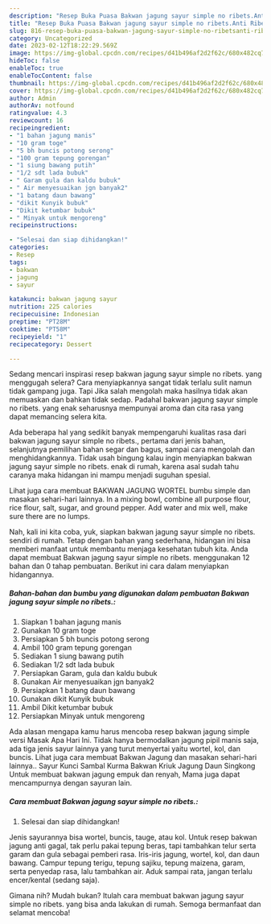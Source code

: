 ```yaml
---
description: "Resep Buka Puasa Bakwan jagung sayur simple no ribets.Anti Ribet"
title: "Resep Buka Puasa Bakwan jagung sayur simple no ribets.Anti Ribet"
slug: 816-resep-buka-puasa-bakwan-jagung-sayur-simple-no-ribetsanti-ribet
category: Uncategorized
date: 2023-02-12T18:22:29.569Z
image: https://img-global.cpcdn.com/recipes/d41b496af2d2f62c/680x482cq70/bakwan-jagung-sayur-simple-no-ribets-foto-resep-utama.jpg
hideToc: false
enableToc: true
enableTocContent: false
thumbnail: https://img-global.cpcdn.com/recipes/d41b496af2d2f62c/680x482cq70/bakwan-jagung-sayur-simple-no-ribets-foto-resep-utama.jpg
cover: https://img-global.cpcdn.com/recipes/d41b496af2d2f62c/680x482cq70/bakwan-jagung-sayur-simple-no-ribets-foto-resep-utama.jpg
author: Admin
authorAv: notfound
ratingvalue: 4.3
reviewcount: 16
recipeingredient:
- "1 bahan jagung manis"
- "10 gram toge"
- "5 bh buncis potong serong"
- "100 gram tepung gorengan"
- "1 siung bawang putih"
- "1/2 sdt lada bubuk"
- " Garam gula dan kaldu bubuk"
- " Air menyesuaikan jgn banyak2"
- "1 batang daun bawang"
- "dikit Kunyik bubuk"
- "Dikit ketumbar bubuk"
- " Minyak untuk mengoreng"
recipeinstructions:

- "Selesai dan siap dihidangkan!"
categories:
- Resep
tags:
- bakwan
- jagung
- sayur

katakunci: bakwan jagung sayur 
nutrition: 225 calories
recipecuisine: Indonesian
preptime: "PT28M"
cooktime: "PT58M"
recipeyield: "1"
recipecategory: Dessert

---
```



Sedang mencari inspirasi resep bakwan jagung sayur simple no ribets. yang menggugah selera? Cara menyiapkannya sangat tidak terlalu sulit namun tidak gampang juga. Tapi Jika salah mengolah maka hasilnya tidak akan memuaskan dan bahkan tidak sedap. Padahal bakwan jagung sayur simple no ribets. yang enak seharusnya mempunyai aroma dan cita rasa yang dapat memancing selera kita.


Ada beberapa hal yang sedikit banyak mempengaruhi kualitas rasa dari bakwan jagung sayur simple no ribets., pertama dari jenis bahan, selanjutnya pemilihan bahan segar dan bagus, sampai cara mengolah dan menghidangkannya. Tidak usah bingung kalau ingin menyiapkan bakwan jagung sayur simple no ribets. enak di rumah, karena asal sudah tahu caranya maka hidangan ini mampu menjadi suguhan spesial.

Lihat juga cara membuat BAKWAN JAGUNG WORTEL bumbu simple dan masakan sehari-hari lainnya. In a mixing bowl, combine all purpose flour, rice flour, salt, sugar, and ground pepper. Add water and mix well, make sure there are no lumps.


Nah, kali ini kita coba, yuk, siapkan bakwan jagung sayur simple no ribets. sendiri di rumah. Tetap dengan bahan yang sederhana, hidangan ini bisa memberi manfaat untuk membantu menjaga kesehatan tubuh kita. Anda dapat membuat Bakwan jagung sayur simple no ribets. menggunakan 12 bahan dan 0 tahap pembuatan. Berikut ini cara dalam menyiapkan hidangannya.

<!--inarticleads1-->

##### Bahan-bahan dan bumbu yang digunakan dalam pembuatan Bakwan jagung sayur simple no ribets.:

1. Siapkan 1 bahan jagung manis
1. Gunakan 10 gram toge
1. Persiapkan 5 bh buncis potong serong
1. Ambil 100 gram tepung gorengan
1. Sediakan 1 siung bawang putih
1. Sediakan 1/2 sdt lada bubuk
1. Persiapkan  Garam, gula dan kaldu bubuk
1. Gunakan  Air menyesuaikan jgn banyak2
1. Persiapkan 1 batang daun bawang
1. Gunakan dikit Kunyik bubuk
1. Ambil Dikit ketumbar bubuk
1. Persiapkan  Minyak untuk mengoreng


Ada alasan mengapa kamu harus mencoba resep bakwan jagung simple versi Masak Apa Hari Ini. Tidak hanya bermodalkan jagung pipil manis saja, ada tiga jenis sayur lainnya yang turut menyertai yaitu wortel, kol, dan buncis. Lihat juga cara membuat Bakwan Jagung dan masakan sehari-hari lainnya.. Sayur Kunci Sambal Kurma Bakwan Kriuk Jagung Daun Singkong Untuk membuat bakwan jagung empuk dan renyah, Mama juga dapat mencampurnya dengan sayuran lain. 

<!--inarticleads2-->

##### Cara membuat Bakwan jagung sayur simple no ribets.:


1. Selesai dan siap dihidangkan!

Jenis sayurannya bisa wortel, buncis, tauge, atau kol. Untuk resep bakwan jagung anti gagal, tak perlu pakai tepung beras, tapi tambahkan telur serta garam dan gula sebagai pemberi rasa. Iris-iris jagung, wortel, kol, dan daun bawang. Campur tepung terigu, tepung sajiku, tepung maizena, garam, serta penyedap rasa, lalu tambahkan air. Aduk sampai rata, jangan terlalu encer/kental (sedang saja). 

Gimana nih? Mudah bukan? Itulah cara membuat bakwan jagung sayur simple no ribets. yang bisa anda lakukan di rumah. Semoga bermanfaat dan selamat mencoba!
